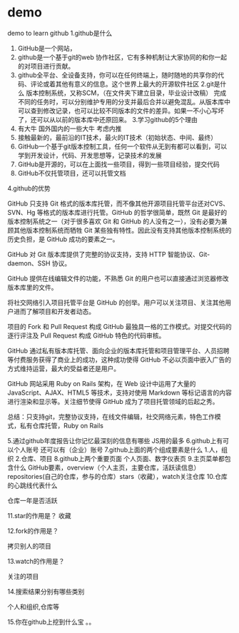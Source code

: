 # demo
demo to learn github
1.github是什么  
1.	GitHub是一个网站，
2.	github是一个基于git的web 协作社区，它有多种机制让大家协同的和你一起的对项目进行贡献。
3.	github全平台、全设备支持，你可以在任何终端上，随时随地的共享你的代码、评论或着其他有意义的信息。这个世界上最大的开源软件社区
2.git是什么
   版本控制系统，又称SCM，（在文件夹下建立目录，毕业设计改稿）
完成不同的任务时，可以分别维护专用的分支并最后合并以避免混乱。从版本库中可以查到修改记录，也可以比较不同版本的文件的差异。如果一不小心写坏了，还可以从以前的版本库中还原回来。
3.学习github的5个理由
1.	有大牛 国外国内的一些大牛 考虑内推
2.	接触最新的，最前沿的IT技术，最火的IT技术（初始状态、中间、最终）
3.	GitHub一个基于git版本控制工具，任何一个软件从无到有都可以看到，可以学到开发设计，代码、开发思想等，记录技术的发展
4.	GitHub是开源的，可以在上面找一些项目，得到一些项目经验，提交代码
5.	GitHub不仅托管项目，还可以托管文档

4.github的优势

GitHub 只支持 Git 格式的版本库托管，而不像其他开源项目托管平台还对CVS、SVN、Hg 等格式的版本库进行托管。GitHub 的哲学很简单，既然 Git 是最好的版本控制系统之一（对于很多喜欢 Git 和 GitHub 的人没有之一），没有必要为兼顾其他版本控制系统而牺牲 Git 某些独有特性。因此没有支持其他版本控制系统的历史负担，是 GitHub 成功的要素之一。

GitHub 对 Git 版本库提供了完整的协议支持，支持 HTTP 智能协议、Git-daemon、SSH 协议。

GitHub 提供在线编辑文件的功能，不熟悉 Git 的用户也可以直接通过浏览器修改版本库里的文件。

将社交网络引入项目托管平台是 GitHub 的创举。用户可以关注项目、关注其他用户进而了解项目和开发者动态。

项目的 Fork 和 Pull Request 构成 GitHub 最独具一格的工作模式。对提交代码的逐行评注及 Pull Request 构成 GitHub 特色的代码审核。

GitHub 通过私有版本库托管、面向企业的版本库托管和项目管理平台、人员招聘等付费服务获得了商业上的成功，这种成功使得 GitHub 不必以页面中嵌入广告的方式维持运营，最大的受益者还是用户。

GitHub 网站采用 Ruby on Rails 架构，在 Web 设计中运用了大量的 JavaScript、AJAX、HTML5 等技术，支持对使用 Markdown 等标记语言的内容进行渲染和显示等。关注细节使得 GitHub 成为了项目托管领域的后起之秀。
 
总结：只支持git，完整协议支持，在线文件编辑，社交网络元素，特色工作模式，私有仓库托管，Ruby on Rails


5.通过github年度报告让你记忆最深刻的信息有哪些
JS用的最多
6.github上有可以个人账号 还可以有（企业）账号
7.github上面的两个组成要素是什么
  1.人，组织
  2.仓库、项目
8.github上两个重要页面
个人页面、数字仪表页
9.主页菜单都包含什么
GitHub要素，overview（个人主页，主要仓库，活跃读信息）repositories(自己的仓库，参与的仓库）stars（收藏），watch关注仓库
10.仓库的心跳线代表什么

仓库一年是否活跃

11.star的作用是？
   收藏

12.fork的作用是？

拷贝别人的项目

13.watch的作用是？

关注的项目

14.搜索结果分别有哪些类别

个人和组织,仓库等

15.你在github上挖到什么宝
。。
